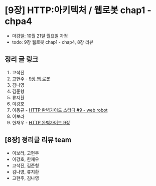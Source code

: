 # [9장] HTTP:아키텍처 / 웹로봇 chap1 - chpa4

- 마감일: 10월 21일 월요일 자정
- todo: 9장 웹로봇 chap1 - chap4, 8장 리뷰

## 정리 글 링크

1. 고석진
2. 고현주 - [9장 웹 로봇](https://dev-junior.tistory.com/14)
3. 김나영
4. 김준형
5. 류지환
6. 이강호
7. 이동규 - [HTTP 완벽가이드 스터디 #9 - web robot](https://github.com/brainbackdoor/bbd-http-web/blob/master/docs/webrobot/README.md) 
8. 이보라
9. 한재우 - [HTTP 완벽가이드 9장](https://bebiangel.github.io/2019/10/19/http-guide-chap9/)

## [8장] 정리글 리뷰 team

- 이보라, 고현주
- 이강호, 한재우
- 고석진, 김준형
- 김나영, 류지환
- 고현주, 김나영
